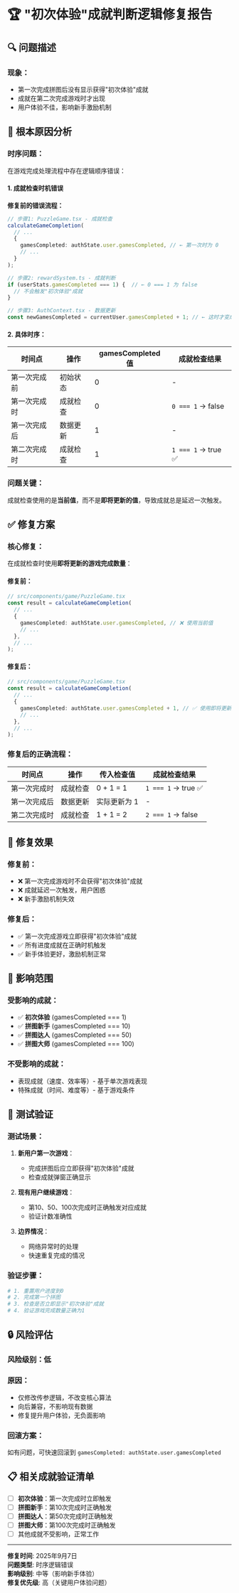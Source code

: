 # 🏆 "初次体验"成就判断逻辑修复报告

## 🔍 问题描述

### 现象：
- 第一次完成拼图后没有显示获得"初次体验"成就
- 成就在第二次完成游戏时才出现
- 用户体验不佳，影响新手激励机制

## 🐛 根本原因分析

### 时序问题：

在游戏完成处理流程中存在逻辑顺序错误：

#### 1. 成就检查时机错误

**修复前的错误流程：**
```typescript
// 步骤1: PuzzleGame.tsx - 成就检查
calculateGameCompletion(
  // ...
  {
    gamesCompleted: authState.user.gamesCompleted, // ← 第一次时为 0
    // ...
  }
);

// 步骤2: rewardSystem.ts - 成就判断
if (userStats.gamesCompleted === 1) {  // ← 0 === 1 为 false
  // 不会触发"初次体验"成就
}

// 步骤3: AuthContext.tsx - 数据更新
const newGamesCompleted = currentUser.gamesCompleted + 1; // ← 这时才变成 1
```

#### 2. 具体时序：

| 时间点 | 操作 | gamesCompleted 值 | 成就检查结果 |
|--------|------|------------------|-------------|
| 第一次完成前 | 初始状态 | 0 | - |
| 第一次完成时 | 成就检查 | 0 | `0 === 1` → false |
| 第一次完成后 | 数据更新 | 1 | - |
| 第二次完成时 | 成就检查 | 1 | `1 === 1` → true ✅ |

### 问题关键：
成就检查使用的是**当前值**，而不是**即将更新的值**，导致成就总是延迟一次触发。

## ✅ 修复方案

### 核心修复：
在成就检查时使用**即将更新的游戏完成数量**：

#### 修复前：
```typescript
// src/components/game/PuzzleGame.tsx
const result = calculateGameCompletion(
  // ...
  {
    gamesCompleted: authState.user.gamesCompleted, // ❌ 使用当前值
    // ...
  },
  // ...
);
```

#### 修复后：
```typescript
// src/components/game/PuzzleGame.tsx
const result = calculateGameCompletion(
  // ...
  {
    gamesCompleted: authState.user.gamesCompleted + 1, // ✅ 使用即将更新的值
    // ...
  },
  // ...
);
```

### 修复后的正确流程：

| 时间点 | 操作 | 传入检查值 | 成就检查结果 |
|--------|------|-----------|-------------|
| 第一次完成时 | 成就检查 | 0 + 1 = 1 | `1 === 1` → true ✅ |
| 第一次完成后 | 数据更新 | 实际更新为 1 | - |
| 第二次完成时 | 成就检查 | 1 + 1 = 2 | `2 === 1` → false |

## 🎯 修复效果

### 修复前：
- ❌ 第一次完成游戏时不会获得"初次体验"成就
- ❌ 成就延迟一次触发，用户困惑
- ❌ 新手激励机制失效

### 修复后：
- ✅ 第一次完成游戏立即获得"初次体验"成就
- ✅ 所有进度成就在正确时机触发
- ✅ 新手体验更好，激励机制正常

## 🔄 影响范围

### 受影响的成就：
- ✅ **初次体验** (gamesCompleted === 1)
- ✅ **拼图新手** (gamesCompleted === 10)  
- ✅ **拼图达人** (gamesCompleted === 50)
- ✅ **拼图大师** (gamesCompleted === 100)

### 不受影响的成就：
- 表现成就（速度、效率等）- 基于单次游戏表现
- 特殊成就（时间、难度等）- 基于游戏条件

## 🧪 测试验证

### 测试场景：
1. **新用户第一次游戏**：
   - 完成拼图后应立即获得"初次体验"成就
   - 检查成就弹窗正确显示
   
2. **现有用户继续游戏**：
   - 第10、50、100次完成时正确触发对应成就
   - 验证计数准确性

3. **边界情况**：
   - 网络异常时的处理
   - 快速重复完成的情况

### 验证步骤：
```bash
# 1. 重置用户进度到0
# 2. 完成第一个拼图
# 3. 检查是否立即显示"初次体验"成就
# 4. 验证游戏完成数量正确为1
```

## 🔒 风险评估

### 风险级别：**低**

### 原因：
- 仅修改传参逻辑，不改变核心算法
- 向后兼容，不影响现有数据
- 修复提升用户体验，无负面影响

### 回滚方案：
如有问题，可快速回滚到 `gamesCompleted: authState.user.gamesCompleted`

## 📋 相关成就验证清单

- [ ] **初次体验**：第一次完成时立即触发
- [ ] **拼图新手**：第10次完成时正确触发  
- [ ] **拼图达人**：第50次完成时正确触发
- [ ] **拼图大师**：第100次完成时正确触发
- [ ] 其他成就不受影响，正常工作

---

**修复时间**: 2025年9月7日  
**问题类型**: 时序逻辑错误  
**影响级别**: 中等（影响新手体验）  
**修复优先级**: 高（关键用户体验问题）
